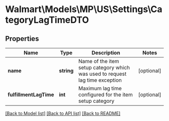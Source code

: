 # Walmart\Models\MP\US\Settings\CategoryLagTimeDTO

## Properties

Name | Type | Description | Notes
------------ | ------------- | ------------- | -------------
**name** | **string** | Name of the item setup category which was used to request lag time exception | [optional]
**fulfillmentLagTime** | **int** | Maximum lag time configured for the item setup category | [optional]


[[Back to Model list]](./) [[Back to API list]](../../../../../README.md#supported-apis) [[Back to README]](../../../../../README.md)
